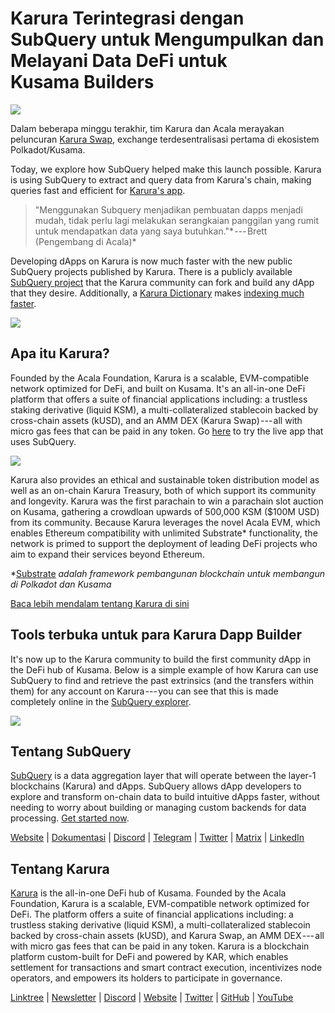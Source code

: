 # Karura Terintegrasi dengan SubQuery untuk Mengumpulkan dan Melayani Data DeFi untuk Kusama Builders

![](https://cdn-images-1.medium.com/max/1600/0*EBj5be1webNUchfi)

Dalam beberapa minggu terakhir, tim Karura dan Acala merayakan peluncuran [Karura Swap](https://apps.karura.network/), exchange terdesentralisasi pertama di ekosistem Polkadot/Kusama.

Today, we explore how SubQuery helped make this launch possible. Karura is using SubQuery to extract and query data from Karura's chain, making queries fast and efficient for [Karura's app](https://apps.karura.network/).

> "Menggunakan Subquery menjadikan pembuatan dapps menjadi mudah, tidak perlu lagi melakukan serangkaian panggilan yang rumit untuk mendapatkan data yang saya butuhkan."* --- Brett (Pengembang di Acala)*

Developing dApps on Karura is now much faster with the new public SubQuery projects published by Karura. There is a publicly available [SubQuery project](https://explorer.subquery.network/subquery/AcalaNetwork/karura) that the Karura community can fork and build any dApp that they desire. Additionally, a [Karura Dictionary](https://explorer.subquery.network/subquery/AcalaNetwork/karura-dictionary) makes [indexing much faster](https://subquery.medium.com/subquerys-just-got-a-lot-faster-with-the-dictionary-8a7a1447574).

![](https://cdn-images-1.medium.com/max/1600/1*vvI_pI93mhe4kzSNQ2yMoQ.png)

## Apa itu Karura?

Founded by the Acala Foundation, Karura is a scalable, EVM-compatible network optimized for DeFi, and built on Kusama. It's an all-in-one DeFi platform that offers a suite of financial applications including: a trustless staking derivative (liquid KSM), a multi-collateralized stablecoin backed by cross-chain assets (kUSD), and an AMM DEX (Karura Swap) --- all with micro gas fees that can be paid in any token. Go [here](http://apps.karura.network) to try the live app that uses SubQuery.

![](https://cdn-images-1.medium.com/max/1600/0*g174RcFJwJcw2ITS)

Karura also provides an ethical and sustainable token distribution model as well as an on-chain Karura Treasury, both of which support its community and longevity. Karura was the first parachain to win a parachain slot auction on Kusama, gathering a crowdloan upwards of 500,000 KSM ($100M USD) from its community. Because Karura leverages the novel Acala EVM, which enables Ethereum compatibility with unlimited Substrate* functionality, the network is primed to support the deployment of leading DeFi projects who aim to expand their services beyond Ethereum.

*[Substrate](http://substrate.dev/) *adalah framework pembangunan blockchain untuk membangun di Polkadot dan Kusama*

[Baca lebih mendalam tentang Karura di sini](https://medium.com/acalanetwork/countdown-to-karura-a-deep-dive-on-the-defi-hub-of-kusama-410066fc1e1f)

## Tools terbuka untuk para Karura Dapp Builder

It's now up to the Karura community to build the first community dApp in the DeFi hub of Kusama. Below is a simple example of how Karura can use SubQuery to find and retrieve the past extrinsics (and the transfers within them) for any account on Karura --- you can see that this is made completely online in the [SubQuery explorer](https://explorer.subquery.network/subquery/AcalaNetwork/karura).

![](https://cdn-images-1.medium.com/max/1600/0*t6stH0LeQC8M5fSp)

## Tentang SubQuery

[SubQuery](https://subquery.network/) is a data aggregation layer that will operate between the layer-1 blockchains (Karura) and dApps. SubQuery allows dApp developers to explore and transform on-chain data to build intuitive dApps faster, without needing to worry about building or managing custom backends for data processing. [Get started now](https://doc.subquery.network/).

[Website](https://subquery.network/) | [Dokumentasi](https://doc.subquery.network/) | [Discord](https://discord.com/invite/78zg8aBSMG) | [Telegram](https://t.me/subquerynetwork) | [Twitter](https://twitter.com/subquerynetwork) | [Matrix](https://matrix.to/#/#subquery:matrix.org) | [LinkedIn](https://www.linkedin.com/company/subquery)

## Tentang Karura

[Karura](http://acala.network/karura) is the all-in-one DeFi hub of Kusama. Founded by the Acala Foundation, Karura is a scalable, EVM-compatible network optimized for DeFi. The platform offers a suite of financial applications including: a trustless staking derivative (liquid KSM), a multi-collateralized stablecoin backed by cross-chain assets (kUSD), and Karura Swap, an AMM DEX --- all with micro gas fees that can be paid in any token. Karura is a blockchain platform custom-built for DeFi and powered by KAR, which enables settlement for transactions and smart contract execution, incentivizes node operators, and empowers its holders to participate in governance.

[Linktree](http://linktr.ee/karuranetwork) | [Newsletter](https://share.hsforms.com/1X9RxkXk-R62I0VNbATaDXw4h8qc) | [Discord](https://discord.gg/vdbFVCH) | [Website](http://acala.network/karura) | [Twitter](https://twitter.com/KaruraNetwork) | [GitHub](https://github.com/AcalaNetwork/Acala) | [YouTube](http://youtube.com/c/acalanetwork)
